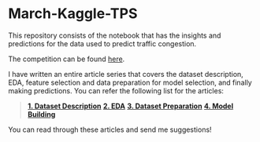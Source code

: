 # March-Kaggle-TPS
This repository consists of the notebook that has the insights and predictions for the data used to predict traffic congestion.

The competition can be found [here](https://www.kaggle.com/competitions/tabular-playground-series-mar-2022).

I have written an entire article series that covers the dataset description, EDA, feature selection and data preparation for model selection, and finally making predictions. You can refer the following list for the articles:

> [**1. Dataset Description**](https://medium.com/international-school-of-ai-data-science/kaggle-tabular-playground-series-march-edition-part-1-b0cc666634e)
> [**2. EDA**](https://medium.com/international-school-of-ai-data-science/kaggle-tabular-playground-series-march-edition-part-2-17d345afcf4c)
> [**3. Dataset Preparation**](https://medium.com/international-school-of-ai-data-science/kaggle-tabular-playground-series-march-edition-part-3-a91dc6cda4c9)
> [**4. Model Building**](https://medium.com/international-school-of-ai-data-science/kaggle-tabular-playground-series-march-edition-part-4-bfa25d9edb97)

You can read through these articles and send me suggestions!
